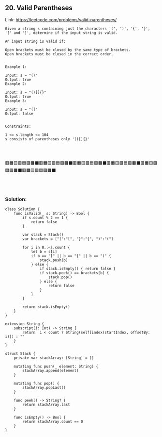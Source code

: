 ## 20. Valid Parentheses

  Link: https://leetcode.com/problems/valid-parentheses/

    Given a string s containing just the characters '(', ')', '{', '}', '[' and ']', determine if the input string is valid.

    An input string is valid if:

    Open brackets must be closed by the same type of brackets.
    Open brackets must be closed in the correct order.


    Example 1:

    Input: s = "()"
    Output: true
    Example 2:

    Input: s = "()[]{}"
    Output: true
    Example 3:

    Input: s = "(]"
    Output: false


    Constraints:

    1 <= s.length <= 104
    s consists of parentheses only '()[]{}'
    
 
\
&nbsp;

🟥🟧🟨🟩🟦🟪🟫⬛🟥🟧🟨🟩🟦🟪🟫⬛🟥🟧🟨🟩🟦🟪🟫⬛🟥🟧🟨🟩🟦🟪🟫⬛🟥🟧🟨🟩🟦🟪🟫⬛🟥🟧🟨🟩🟦🟪🟫⬛

\
&nbsp;

### Solution:
    class Solution {
        func isValid(_ s: String) -> Bool {
            if s.count % 2 == 1 {
                return false
            }

            var stack = Stack()
            var brackets = ["]":"[", "}":"{", ")":"("]

            for i in 0..<s.count {
                let b = s[i]
                if b == "[" || b == "{" || b == "(" {
                    stack.push(b)
                } else {
                    if stack.isEmpty() { return false }
                    if stack.peek() == brackets[b] {
                        stack.pop()
                    } else {
                        return false
                    }
                }
            }

            return stack.isEmpty()
        }
    }

    extension String {
        subscript(i: Int) -> String {
            return  i < count ? String(self[index(startIndex, offsetBy: i)]) : ""
        }
    }

    struct Stack {
        private var stackArray: [String] = []

        mutating func push(_ element: String) {
            stackArray.append(element)
        }

        mutating func pop() {
            stackArray.popLast()
        }

        func peek() -> String? {
            return stackArray.last 
        }

        func isEmpty() -> Bool {
            return stackArray.count == 0 
        }
    }
